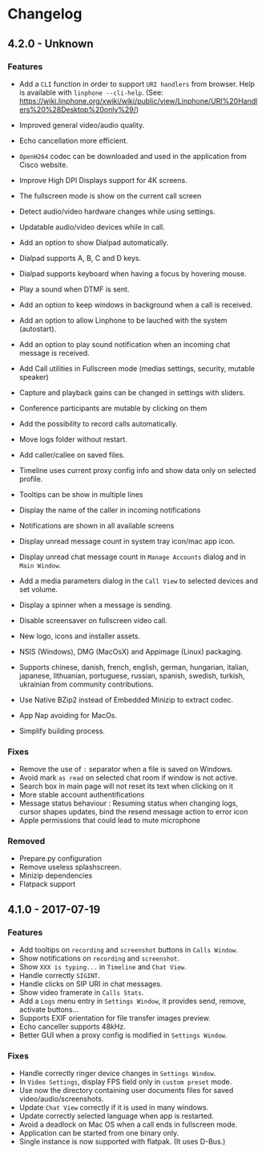 # Changelog

## 4.2.0 - Unknown

### Features

- Add a `CLI` function in order to support `URI handlers` from browser. Help is available with `linphone --cli-help`. (See: https://wiki.linphone.org/xwiki/wiki/public/view/Linphone/URI%20Handlers%20%28Desktop%20only%29/)
- Improved general video/audio quality.
- Echo cancellation more efficient.
- `OpenH264` codec can be downloaded and used in the application from Cisco website.
- Improve High DPI Displays support for 4K screens.
- The fullscreen mode is show on the current call screen
- Detect audio/video hardware changes while using settings.
- Updatable audio/video devices while in call.

- Add an option to show Dialpad automatically.
- Dialpad supports A, B, C and D keys.
- Dialpad supports keyboard when having a focus by hovering mouse.
- Play a sound when DTMF is sent.

- Add an option to keep windows in background when a call is received.
- Add an option to allow Linphone to be lauched with the system (autostart).
- Add an option to play sound notification when an incoming chat message is received.
- Add Call utilities in Fullscreen mode (medias settings, security, mutable speaker)
- Capture and playback gains can be changed in settings with sliders.
- Conference participants are mutable by clicking on them
- Add the possibility to record calls automatically.
- Move logs folder without restart.
- Add caller/callee on saved files.

- Timeline uses current proxy config info and show data only on selected profile.
- Tooltips can be show in multiple lines
- Display the name of the caller in incoming notifications
- Notifications are shown in all available screens
- Display unread message count in system tray icon/mac app icon.
- Display unread chat message count in `Manage Accounts` dialog and in `Main Window`.
- Add a media parameters dialog in the `Call View` to selected devices and set volume.
- Display a spinner when a message is sending.
- Disable screensaver on fullscreen video call.
- New logo, icons and installer assets.

- NSIS (Windows), DMG (MacOsX) and Appimage (Linux) packaging.
- Supports chinese, danish, french, english, german, hungarian, italian, japanese, lithuanian, portuguese, russian, spanish, swedish, turkish, ukrainian from community contributions.

- Use Native BZip2 instead of Embedded Minizip to extract codec.
- App Nap avoiding for MacOs.
- Simplify building process.

### Fixes

- Remove the use of `:` separator when a file is saved on Windows.
- Avoid mark `as read` on selected chat room if window is not active.
- Search box in main page will not reset its text when clicking on it
- More stable account authentifications
- Message status behaviour : Resuming status when changing logs, cursor shapes updates, bind the resend message action to error icon
- Apple permissions that could lead to mute microphone

### Removed

- Prepare.py configuration
- Remove useless splashscreen.
- Minizip dependencies
- Flatpack support

## 4.1.0 - 2017-07-19

### Features

- Add tooltips on `recording` and `screenshot` buttons in `Calls Window`.
- Show notifications on `recording` and `screenshot`.
- Show `XXX is typing...` in `Timeline` and `Chat View`.
- Handle correctly `SIGINT`.
- Handle clicks on SIP URI in chat messages.
- Show video framerate in `Calls Stats`.
- Add a `Logs` menu entry in `Settings Window`, it provides send, remove, activate buttons...
- Supports EXIF orientation for file transfer images preview.
- Echo canceller supports 48kHz.
- Better GUI when a proxy config is modified in `Settings Window`.

### Fixes

- Handle correctly ringer device changes in `Settings Window`.
- In `Video Settings`, display FPS field only in `custom preset` mode.
- Use now the directory containing user documents files for saved video/audio/screenshots.
- Update `Chat View` correctly if it is used in many windows.
- Update correctly selected language when app is restarted.
- Avoid a deadlock on Mac OS when a call ends in fullscreen mode.
- Application can be started from one binary only.
- Single instance is now supported with flatpak. (It uses D-Bus.)
